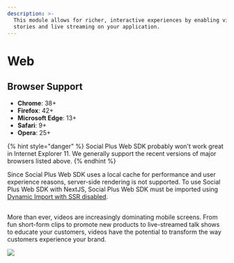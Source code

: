 ```yaml
---
description: >-
  This module allows for richer, interactive experiences by enabling video
  stories and live streaming on your application.
---
```


# Web

## Browser Support

* **Chrome**: 38+
* **Firefox**: 42+
* **Microsoft Edge**: 13+
* **Safari**: 9+
* **Opera**: 25+

{% hint style="danger" %}
Social Plus Web SDK probably won't work great in Internet Explorer 11. We generally support the recent versions of major browsers listed above.
{% endhint %}

Since Social Plus Web SDK uses a local cache for performance and user experience reasons, server-side rendering is not supported. To use Social Plus Web SDK with NextJS, Social Plus Web SDK must be imported using [Dynamic Import with SSR disabled](https://nextjs.org/docs/advanced-features/dynamic-import#with-no-ssr).

##

More than ever, videos are increasingly dominating mobile screens. From fun short-form clips to promote new products to live-streamed talk shows to educate your customers, videos have the potential to transform the way customers experience your brand.

![](<../../../.gitbook/assets/image (4) (1) (1) (1) (1).png>)
